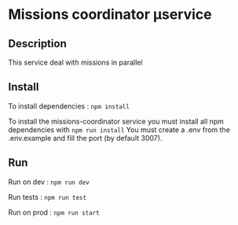 # Missions coordinator µservice

## Description 
This service deal with missions in parallel
## Install 

To install dependencies :
```npm install```

To install the missions-coordinator service you must install all npm dependencies with
`npm run install`
You must create a .env from the .env.example and fill the port (by default 3007).

## Run

Run on dev :
```npm run dev```

Run tests : 
```npm run test```

Run on prod : 
```npm run start```

